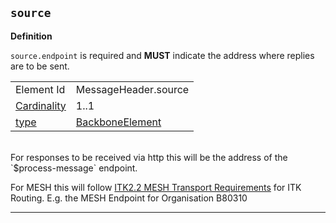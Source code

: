 ## `source`

<b>Definition</b><br>

`source.endpoint` is required and **MUST** indicate the address where replies are to be sent.

| | |
|----|----|
|Element Id|MessageHeader.source|
|[Cardinality](https://www.hl7.org/fhir/conformance-rules.html#cardinality)|1..1|
|[type](https://www.hl7.org/fhir/datatypes.html)|[BackboneElement](https://www.hl7.org/fhir/datatypes.html#BackboneElement)|

<br/>
For responses to be received via http this will be the address of the `$process-message` endpoint.
<br>

For MESH this will follow [ITK2.2 MESH Transport Requirements](https://data.developer.nhs.uk/architecture/itk/Docs/ITK%20MESH%20Transport%20%20Requirements.pdf) for ITK Routing. E.g. the MESH Endpoint for Organisation B80310 

---